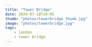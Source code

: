 ```yaml
---
title: "Tower Bridge"
date: 2024-07-18T19:05
thumb: "photos/towerbridge_thumb.jpg"
image: "photos/towerbridge.jpg"
tags: 
    - london
    - tower bridge
---
```

